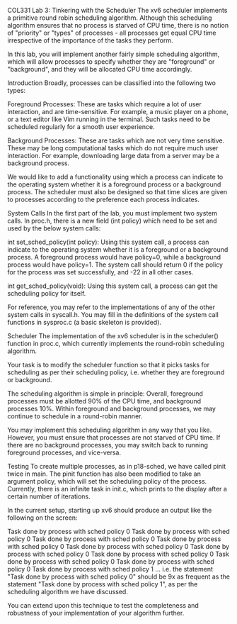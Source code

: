 COL331 Lab 3: Tinkering with the Scheduler
The xv6 scheduler implements a primitive round robin scheduling algorithm. Although this scheduling algorithm ensures that no process is starved of CPU time, there is no notion of "priority" or "types" of processes - all processes get equal CPU time irrespective of the importance of the tasks they perform.

In this lab, you will implement another fairly simple scheduling algorithm, which will allow processes to specify whether they are "foreground" or "background", and they will be allocated CPU time accordingly.

Introduction
Broadly, processes can be classified into the following two types:

Foreground Processes: These are tasks which require a lot of user interaction, and are time-sensitive. For example, a music player on a phone, or a text editor like Vim running in the terminal. Such tasks need to be scheduled regularly for a smooth user experience.

Background Processes: These are tasks which are not very time sensitive. These may be long computational tasks which do not require much user interaction. For example, downloading large data from a server may be a background process.

We would like to add a functionality using which a process can indicate to the operating system whether it is a foreground process or a background process. The scheduler must also be designed so that time slices are given to processes according to the preference each process indicates.

System Calls
In the first part of the lab, you must implement two system calls. In proc.h, there is a new field (int policy) which need to be set and used by the below system calls:

int set_sched_policy(int policy): Using this system call, a process can indicate to the operating system whether it is a foreground or a background process. A foreground process would have policy=0, while a background process would have policy=1. The system call should return 0 if the policy for the process was set successfully, and -22 in all other cases.

int get_sched_policy(void): Using this system call, a process can get the scheduling policy for itself.

For reference, you may refer to the implementations of any of the other system calls in syscall.h. You may fill in the definitions of the system call functions in sysproc.c (a basic skeleton is provided).

Scheduler
The implementation of the xv6 scheduler is in the scheduler() function in proc.c, which currently implements the round-robin scheduling algorithm.

Your task is to modify the scheduler function so that it picks tasks for scheduling as per their scheduling policy, i.e. whether they are foreground or background.

The scheduling algorithm is simple in principle: Overall, foreground processes must be allotted 90% of the CPU time, and background processes 10%. Within foreground and background processes, we may continue to schedule in a round-robin manner.

You may implement this scheduling algorithm in any way that you like. However, you must ensure that processes are not starved of CPU time. If there are no background processes, you may switch back to running foreground processes, and vice-versa.

Testing
To create multiple processes, as in p18-sched, we have called pinit twice in main. The pinit function has also been modified to take an argument policy, which will set the scheduling policy of the process. Currently, there is an infinite task in init.c, which prints to the display after a certain number of iterations.

In the current setup, starting up xv6 should produce an output like the following on the screen:

Task done by process with sched policy 0
Task done by process with sched policy 0
Task done by process with sched policy 0
Task done by process with sched policy 0
Task done by process with sched policy 0
Task done by process with sched policy 0
Task done by process with sched policy 0
Task done by process with sched policy 0
Task done by process with sched policy 0
Task done by process with sched policy 1
...
i.e. the statement "Task done by process with sched policy 0" should be 9x as frequent as the statement "Task done by process with sched policy 1", as per the scheduling algorithm we have discussed.

You can extend upon this technique to test the completeness and robustness of your implementation of your algorithm further.
